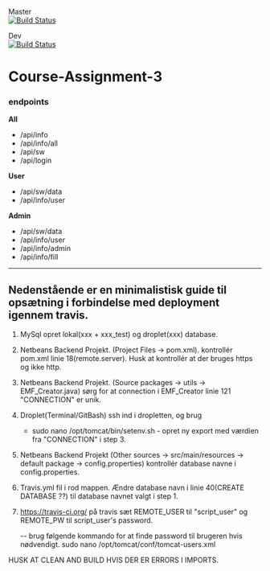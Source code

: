 Master  
[![Build Status](https://travis-ci.org/cph-ms782/Course-Assignment-3_Backend.svg?branch=master)](https://travis-ci.org/cph-ms782/Course-Assignment-3_Backend)  

Dev  
[![Build Status](https://travis-ci.org/cph-ms782/Course-Assignment-3_Backend.svg?branch=dev)](https://travis-ci.org/cph-ms782/Course-Assignment-3_Backend)  

# Course-Assignment-3  


### endpoints  

**All**  

 * /api/info  
 * /api/info/all  
 * /api/sw  
 * /api/login  

**User**  

 * /api/sw/data  
 * /api/info/user  

**Admin**  

 * /api/sw/data  
 * /api/info/user  
 * /api/info/admin  
 * /api/info/fill  

--------------------------------------------------------------
Nedenstående er en minimalistisk guide til opsætning i forbindelse med deployment igennem travis.
--------------------------------------------------------------

1.  MySql
    opret lokal(xxx + xxx_test) og droplet(xxx) database.

2. Netbeans Backend Projekt. (Project Files -> pom.xml).
    kontrollér pom.xml linie 18(remote.server).
    Husk at kontrollér at der bruges https og ikke http.

3. Netbeans Backend Projekt. 
(Source packages -> utils -> EMF_Creator.java)
    sørg for at connection i EMF_Creator linie 121 	"CONNECTION" er unik.

4. Droplet(Terminal/GitBash)
    ssh ind i dropletten, og brug
    - sudo nano /opt/tomcat/bin/setenv.sh -
    opret ny export med værdien fra "CONNECTION" i step 3.

5. Netbeans Backend Projekt
(Other sources -> src/main/resources -> default package -> config.properties)
    kontrollér database navne i config.properties.

6. Travis.yml fil i rod mappen.
    Ændre database navn i linie 40(CREATE DATABASE ??) til database navnet valgt i step 1.

7. https://travis-ci.org/
    på travis sæt REMOTE_USER til "script_user" og REMOTE_PW til script_user's password.
    
    -- brug følgende kommando for at finde password til brugeren hvis nødvendigt.
    sudo nano /opt/tomcat/conf/tomcat-users.xml



HUSK AT CLEAN AND BUILD HVIS DER ER ERRORS I IMPORTS.
